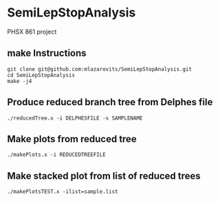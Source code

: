 # SemiLepStopAnalysis
PHSX 861 project

## make Instructions
```
git clone git@github.com:mlazarovits/SemiLepStopAnalysis.git
cd SemiLepStopAnalysis
make -j4
```
## Produce reduced branch tree from Delphes file
```
./reducedTree.x -i DELPHESFILE -s SAMPLENAME
```
## Make plots from reduced tree
```
./makePlots.x -i REDUCEDTREEFILE
```

## Make stacked plot from list of reduced trees
```
./makePlotsTEST.x -ilist=sample.list
